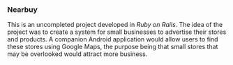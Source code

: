### Nearbuy ###

This is an uncompleted project developed in _Ruby on Rails_. The idea of the
project was to create a system for small businesses to advertise their stores
and products. A companion Android application would allow users to find these
stores using Google Maps, the purpose being that small stores that may be 
overlooked would attract more business. 
